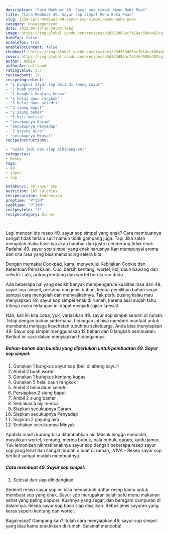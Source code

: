 ```yaml
---
description: "Cara Membuat 49. Sayur sop simpel Menu Buka Puas"
title: "Cara Membuat 49. Sayur sop simpel Menu Buka Puas"
slug: 1259-cara-membuat-49-sayur-sop-simpel-menu-buka-puas
category: Uncategorized
date: 2022-05-17T16:54:03.786Z
image: https://img-global.cpcdn.com/recipes/b5d323d85ac7b14e/680x482cq70/49-sayur-sop-simpel-foto-resep-utama.jpg
hideToc: false
enableToc: true
enableTocContent: false
thumbnail: https://img-global.cpcdn.com/recipes/b5d323d85ac7b14e/680x482cq70/49-sayur-sop-simpel-foto-resep-utama.jpg
cover: https://img-global.cpcdn.com/recipes/b5d323d85ac7b14e/680x482cq70/49-sayur-sop-simpel-foto-resep-utama.jpg
author: Admin
authorAv: notfound
ratingvalue: 3.7
reviewcount: 19
recipeingredient:
- "1 bungkus sayur sop beli di abang sayur"
- "2 buah wortel"
- "1 bungkus kentang kupas"
- "5 helai daun rangkok"
- "3 helai daun seledri"
- "2 siung baput"
- "2 siung bamer"
- "5 biji merica"
- "secukupnya Garam"
- "secukupnya Penyedap"
- "2 gayung aira"
- "secukupnya Minyak"
recipeinstructions:

- "Sudah jadi dan siap dihidangkan!"
categories:
- Resep
tags:
- 49
- sayur
- sop

katakunci: 49 sayur sop 
nutrition: 165 calories
recipecuisine: Indonesian
preptime: "PT17M"
cooktime: "PT34M"
recipeyield: "1"
recipecategory: Dinner

---
```



Lagi mencari ide resep 49. sayur sop simpel yang enak? Cara membuatnya sangat tidak terlalu sulit namun tidak gampang juga. Tapi Jika salah mengolah maka hasilnya akan hambar dan justru cenderung tidak enak. Padahal 49. sayur sop simpel yang enak harusnya Kan mempunyai aroma dan cita rasa yang bisa memancing selera kita.


Dengan memakai Cookpad, kamu menyetujui Kebijakan Cookie dan Ketentuan Pemakaian. Cuci bersih kentang, wortel, kol, daun bawang dan seledri. Lalu, potong kentang dan wortel berukuran dadu.

Ada beberapa hal yang sedikit banyak mempengaruhi kualitas rasa dari 49. sayur sop simpel, pertama dari jenis bahan, kedua pemilihan bahan segar sampai cara mengolah dan menyajikannya. Tak perlu pusing kalau mau menyiapkan 49. sayur sop simpel enak di rumah, karena asal sudah tahu triknya maka hidangan ini dapat menjadi sajian spesial.


Nah, kali ini kita coba, yuk, variasikan 49. sayur sop simpel sendiri di rumah. Tetap dengan bahan sederhana, hidangan ini bisa memberi manfaat untuk membantu menjaga kesehatan tubuhmu sekeluarga. Anda bisa menyiapkan 49. Sayur sop simpel menggunakan 12 bahan dan 0 langkah pembuatan. Berikut ini cara dalam menyiapkan hidangannya.

<!--inarticleads1-->

##### Bahan-bahan dan bumbu yang diperlukan untuk pembuatan 49. Sayur sop simpel:

1. Gunakan 1 bungkus sayur sop (beli di abang sayur)
1. Ambil 2 buah wortel
1. Gunakan 1 bungkus kentang kupas
1. Gunakan 5 helai daun rangkok
1. Ambil 3 helai daun seledri
1. Persiapkan 2 siung baput
1. Ambil 2 siung bamer
1. Sediakan 5 biji merica
1. Siapkan secukupnya Garam
1. Siapkan secukupnya Penyedap
1. Siapkan 2 gayung aira
1. Sediakan secukupnya Minyak


Apabila masih kurang bisa ditambahkan air. Masak hingga mendidih, masukkan wortel, kentang, merica bubuk, pala bubuk, garam, kaldu jamur. Yuk lemonizen nikmati enaknya sayur sop dengan beberapa resep sayur sop yang lezat dan sangat mudah dibuat di rumah,. VIVA - Resep sayur sop berikut sangat mudah membuatnya. 

<!--inarticleads2-->

##### Cara membuat 49. Sayur sop simpel:


1. Selesai dan siap dihidangkan!

Sederet resep sayur sop ini bisa menambah daftar resep kamu untuk membuat sop yang enak. Sayur sop merupakan salah satu menu makanan sehat yang paling populer. Kuahnya yang segar, dan beragam campuran di dalamnya. Resep sayur sop baso siap disajikan. Rebus jenis sayuran yang keras seperti kentang dan wortel. 

Bagaimana? Gampang kan? Itulah cara menyiapkan 49. sayur sop simpel yang bisa kamu praktikkan di rumah. Selamat mencoba!
